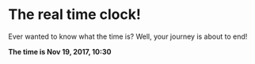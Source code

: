 # The real time clock!

Ever wanted to know what the time is? Well, your journey is about to end!

**The time is Nov 19, 2017, 10:30**
